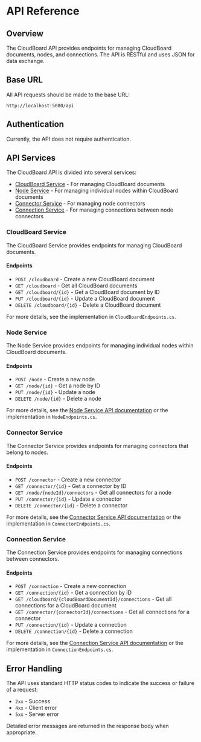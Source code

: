 # API Reference

## Overview

The CloudBoard API provides endpoints for managing CloudBoard documents, nodes, and connections. The API is RESTful and uses JSON for data exchange.

## Base URL

All API requests should be made to the base URL:

```
http://localhost:5080/api
```

## Authentication

Currently, the API does not require authentication.

## API Services

The CloudBoard API is divided into several services:

- [CloudBoard Service](APIReference.md#cloudboard-service) - For managing CloudBoard documents
- [Node Service](NodeServiceAPI.md) - For managing individual nodes within CloudBoard documents
- [Connector Service](ConnectorServiceAPI.md) - For managing node connectors
- [Connection Service](ConnectionServiceAPI.md) - For managing connections between node connectors

### CloudBoard Service

The CloudBoard Service provides endpoints for managing CloudBoard documents.

#### Endpoints

- `POST /cloudboard` - Create a new CloudBoard document
- `GET /cloudboard` - Get all CloudBoard documents
- `GET /cloudboard/{id}` - Get a CloudBoard document by ID
- `PUT /cloudboard/{id}` - Update a CloudBoard document
- `DELETE /cloudboard/{id}` - Delete a CloudBoard document

For more details, see the implementation in `CloudBoardEndpoints.cs`.

### Node Service

The Node Service provides endpoints for managing individual nodes within CloudBoard documents.

#### Endpoints

- `POST /node` - Create a new node
- `GET /node/{id}` - Get a node by ID
- `PUT /node/{id}` - Update a node
- `DELETE /node/{id}` - Delete a node

For more details, see the [Node Service API documentation](NodeServiceAPI.md) or the implementation in `NodeEndpoints.cs`.

### Connector Service

The Connector Service provides endpoints for managing connectors that belong to nodes.

#### Endpoints

- `POST /connector` - Create a new connector
- `GET /connector/{id}` - Get a connector by ID
- `GET /node/{nodeId}/connectors` - Get all connectors for a node
- `PUT /connector/{id}` - Update a connector
- `DELETE /connector/{id}` - Delete a connector

For more details, see the [Connector Service API documentation](ConnectorServiceAPI.md) or the implementation in `ConnectorEndpoints.cs`.

### Connection Service

The Connection Service provides endpoints for managing connections between connectors.

#### Endpoints

- `POST /connection` - Create a new connection
- `GET /connection/{id}` - Get a connection by ID
- `GET /cloudboard/{cloudBoardDocumentId}/connections` - Get all connections for a CloudBoard document
- `GET /connector/{connectorId}/connections` - Get all connections for a connector
- `PUT /connection/{id}` - Update a connection
- `DELETE /connection/{id}` - Delete a connection

For more details, see the [Connection Service API documentation](ConnectionServiceAPI.md) or the implementation in `ConnectionEndpoints.cs`.

## Error Handling

The API uses standard HTTP status codes to indicate the success or failure of a request:

- `2xx` - Success
- `4xx` - Client error
- `5xx` - Server error

Detailed error messages are returned in the response body when appropriate.